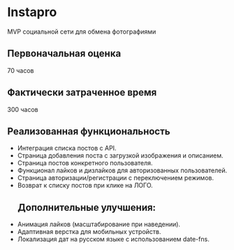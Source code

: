 # Instapro

MVP социальной сети для обмена фотографиями

## Первоначальная оценка

70 часов

## Фактически затраченное время

300 часов

## Реализованная функциональность

- Интеграция списка постов с API.
- Страница добавления поста с загрузкой изображения и описанием.
- Страница постов конкретного пользователя.
- Функционал лайков и дизлайков для авторизованных пользователей.
- Страница авторизации/регистрации с переключением режимов.
- Возврат к списку постов при клике на ЛОГО.
  ## Дополнительные улучшения:
- Анимация лайков (масштабирование при наведении).
- Адаптивная верстка для мобильных устройств.
- Локализация дат на русском языке с использованием date-fns.
